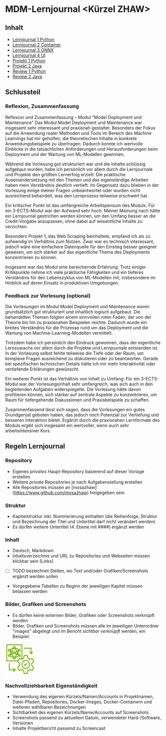﻿# MDM-Lernjournal <Kürzel ZHAW>

## Inhalt

* [Lernjournal 1 Python](lernjournal1-python/README.md)
* [Lernjournal 2 Container](lernjournal2-container/README.md)
* [Lernjournal 3 ONNX](lernjournal3-onnx/README.md)
* [Lernjournal 4 UI](lernjournal4-ui/README.md)
* [Projekt 1 Python](projekt1-python/README.md)
* [Projekt 2 Java](projekt2-java/README.md)
* [Review 1 Python](review1-python/README.md)
* [Review 2 Java](review2-java/README.md)

## Schlussteil

### Reflexion, Zusammenfassung

Reflexion und Zusammenfassung – Modul "Model Deployment und Maintenance"
Das Modul Model Deployment und Maintenance war insgesamt sehr interessant und praxisnah gestaltet. Besonders der Fokus auf die Anwendung realer Methoden und Tools im Bereich des Machine Learnings hat mir geholfen, die theoretischen Inhalte in konkrete Anwendungsbeispiele zu übertragen. Dadurch konnte ich wertvolle Einblicke in die tatsächlichen Anforderungen und Herausforderungen beim Deployment und der Wartung von ML-Modellen gewinnen.

Während die Vorlesung gut strukturiert war und die Inhalte schlüssig aufgebaut wurden, habe ich persönlich vor allem durch die Lernjournale und Projekte den größten Lernerfolg erzielt. Die praktische Auseinandersetzung mit den Themen und das eigenständige Arbeiten haben mein Verständnis deutlich vertieft. Im Gegensatz dazu blieben in der Vorlesung einige meiner Fragen unbeantwortet oder wurden nicht ausreichend behandelt, was den Lernprozess teilweise erschwert hat.

Ein kritischer Punkt ist das umfangreiche Arbeitspensum des Moduls. Für ein 3-ECTS-Modul war der Aufwand sehr hoch. Meiner Meinung nach hätte ein Lernjournal gestrichen werden können, um den Umfang besser an die Credit-Vorgabe anzupassen, ohne dabei auf wesentliche Inhalte zu verzichten.

Besonders Projekt 1, das Web Scraping beinhaltete, empfand ich als zu aufwendig im Verhältnis zum Nutzen. Zwar war es technisch interessant, jedoch wäre eine einfachere Datenquelle für den Einstieg besser geeignet gewesen, um sich stärker auf das eigentliche Thema des Deployments konzentrieren zu können.

Insgesamt war das Modul eine bereichernde Erfahrung. Trotz einiger Kritikpunkte nehme ich viele praktische Fähigkeiten und ein tieferes Verständnis für den Lebenszyklus von ML-Modellen mit, insbesondere im Hinblick auf deren Einsatz in produktiven Umgebungen.

### Feedback zur Vorlesung (optional)

Die Vorlesungen im Modul Model Deployment und Maintenance waren grundsätzlich gut strukturiert und inhaltlich logisch aufgebaut. Die behandelten Themen folgten einem sinnvollen roten Faden, der von der Theorie bis hin zu praxisnahen Beispielen reichte. Dadurch wurde ein breites Verständnis für die Prozesse rund um das Deployment und die Wartung von Machine-Learning-Modellen vermittelt.

Trotzdem habe ich persönlich den Eindruck gewonnen, dass der eigentliche Lernzuwachs vor allem durch die Projekte und Lernjournale entstanden ist. In der Vorlesung selbst fehlte teilweise die Tiefe oder der Raum, um komplexe Fragen ausreichend zu diskutieren oder zu beantworten. Gerade bei spezifischen technischen Details hätte ich mir mehr Interaktivität oder vertiefende Erklärungen gewünscht.

Ein weiterer Punkt ist das Verhältnis von Inhalt zu Umfang: Für ein 3-ECTS-Modul war der Vorlesungsinhalt sehr umfangreich, was sich auch in den begleitenden Aufgaben widerspiegelte. Die Vorlesung hätte davon profitieren können, sich stärker auf zentrale Aspekte zu konzentrieren, um Raum für tiefergehende Diskussionen und Praxisbeispiele zu schaffen.

Zusammenfassend lässt sich sagen, dass die Vorlesungen ein gutes Grundgerüst geboten haben, das jedoch noch Potenzial zur Vertiefung und besseren Interaktion bietet. Ergänzt durch die praxisnahen Lernformate des Moduls ergibt sich insgesamt ein wertvoller, wenn auch sehr arbeitsintensiver Kurs.


## Regeln Lernjournal

### Repository
* Eigenes *privates* Haupt-Repository basierend auf dieser Vorlage erstellen
* Weitere *private* Repositories je nach Aufgabenstellung erstellen
* Alle Repositories müssen an [mosazhaw] (https://www.github.com/mosazhaw) freigegeben sein

### Struktur
* Kapitelstruktur inkl. Nummerierung einhalten (die Reihenfolge, Struktur und Bezeichnung der Titel und Untertitel darf nicht verändert werden)
* Es dürfen weitere Untertitel (4. Ebene mit ####) ergänzt werden

### Inhalt
* Deutsch, Markdown
* Inhaltsverzeichnis und URL zu Repositories und Webseiten müssen klickbar sein (Links)
* [ ] TODO bezeichnet Stellen, wo Text und/oder Grafiken/Screenshots ergänzt werden sollen
* Vorgegebene Tabellen zu Beginn der jeweiligen Kapitel müssen belassen werden

### Bilder, Grafiken und Screenshots
* Es dürfen keine externen Bilder, Grafiken oder Screenshots verknüpft werden
* Bilder, Grafiken und Screenshots müssen alle im jeweiligen Unterordner "images" abgelegt *und im Bericht sichtbar verknüpft* werden, ein Beispiel:

<img src="images/mdm.png" alt="DevOpsLogo" width="100" height="100">

### Nachvollziehbarkeit Eigenständigkeit

* Verwendung des eigenen Kürzels/Namen/Accounts in Projektnamen, Datei-Pfaden, Repositories, Docker-Images, Docker-Containern und weiteren wählbaren Bezeichnungen
* Sichtbarkeit des eigenen Kürzels/Name/Accounts auf Screenshots
* Screenshots passend zu aktuellem Datum, verwendeter Hard-/Software, Versionen
* Inhalte Projektbericht passend zu Screencast


